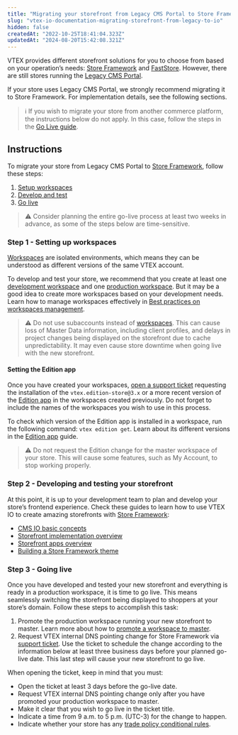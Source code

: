 ```yaml
---
title: "Migrating your storefront from Legacy CMS Portal to Store Framework"
slug: "vtex-io-documentation-migrating-storefront-from-legacy-to-io"
hidden: false
createdAt: "2022-10-25T18:41:04.323Z"
updatedAt: "2024-08-20T15:42:08.321Z"
---
```


VTEX provides different storefront solutions for you to choose from based on your operation’s needs: [Store Framework](https://developers.vtex.com/docs/guides/vtex-io-documentation-what-is-vtex-store-framework) and [FastStore](https://developers.vtex.com/docs/guides/faststore/docs-what-is-faststore). However, there are still stores running the [Legacy CMS Portal](https://help.vtex.com/en/tracks/cms--2YcpgIljVaLVQYMzxQbc3z/1oN446gRGcR2s70RvBCAmj).

If your store uses Legacy CMS Portal, we strongly recommend migrating it to Store Framework. For implementation details, see the following sections.

> ℹ️ If you wish to migrate your store from another commerce platform, the instructions below do not apply. In this case, follow the steps in the [Go Live guide](https://developers.vtex.com/docs/guides/vtex-io-documentation-go-live).

## Instructions

To migrate your store from Legacy CMS Portal to [Store Framework](https://developers.vtex.com/docs/guides/vtex-io-documentation-what-is-vtex-store-framework), follow these steps:

1. [Setup workspaces](#step-1-setting-up-workspaces)
2. [Develop and test](#step-2-developing-and-testing-your-storefront)
3. [Go live](#step-3-going-live)

>⚠️ Consider planning the entire go-live process at least two weeks in advance, as some of the steps below are time-sensitive.

### Step 1 - Setting up workspaces

[Workspaces](https://developers.vtex.com/docs/guides/vtex-io-documentation-workspace) are isolated environments, which means they can be understood as different versions of the same VTEX account.

To develop and test your store, we recommend that you create at least one [development workspace](https://developers.vtex.com/docs/guides/vtex-io-documentation-creating-a-development-workspace) and one [production workspace](https://developers.vtex.com/docs/guides/vtex-io-documentation-creating-a-production-workspace). But it may be a good idea to create more workspaces based on your development needs. Learn how to manage workspaces effectively in [Best practices on workspaces management](https://developers.vtex.com/docs/guides/vtex-io-documentation-workspaces-best-practices).

>⚠️ Do not use subaccounts instead of [workspaces](https://developers.vtex.com/docs/guides/vtex-io-documentation-workspace). This can cause loss of Master Data information, including client profiles, and delays in project changes being displayed on the storefront due to cache unpredictability. It may even cause store downtime when going live with the new storefront.

#### Setting the Edition app

Once you have created your workspaces, [open a support ticket](https://help.vtex.com/en/support) requesting the installation of the `vtex.edition-store@3.x` or a more recent version of the [Edition app](https://developers.vtex.com/docs/guides/vtex-io-documentation-edition-app) in the workspaces created previously. Do not forget to include the names of the workspaces you wish to use in this process.

To check which version of the Edition app is installed in a workspace, run the following command: `vtex edition get`. Learn about its different versions in the [Edition app](https://developers.vtex.com/docs/guides/vtex-io-documentation-edition-app) guide.

>⚠️ Do not request the Edition change for the master workspace of your store. This will cause some features, such as My Account, to stop working properly.

### Step 2 - Developing and testing your storefront

At this point, it is up to your development team to plan and develop your store’s frontend experience. Check these guides to learn how to use VTEX IO to create amazing storefronts with [Store Framework](https://developers.vtex.com/docs/guides/vtex-io-documentation-what-is-vtex-store-framework):

- [CMS IO basic concepts](https://help.vtex.com/tracks/cms--2YcpgIljVaLVQYMzxQbc3z/4yB9wSl79cArd68aRBnBZ2)
- [Storefront implementation overview](https://developers.vtex.com/docs/guides/storefront-implementation)
- [Storefront apps overview](https://developers.vtex.com/docs/guides/store-framework-apps)
- [Building a Store Framework theme](https://developers.vtex.com/docs/guides/getting-started-3)

### Step 3 - Going live

Once you have developed and tested your new storefront and everything is ready in a production workspace, it is time to go live. This means seamlessly switching the storefront being displayed to shoppers at your store’s domain. Follow these steps to accomplish this task:

1. Promote the production workspace running your new storefront to master. Learn more about how to [promote a workspace to master](https://developers.vtex.com/docs/guides/vtex-io-documentation-promoting-a-workspace-to-master).
2. Request VTEX internal DNS pointing change for Store Framework via [support ticket](https://help.vtex.com/en/support). Use the ticket to schedule the change according to the information below at least three business days before your planned go-live date. This last step will cause your new storefront to go live.

When opening the ticket, keep in mind that you must:

- Open the ticket at least 3 days before the go-live date.
- Request VTEX internal DNS pointing change only after you have promoted your production workspace to master.
- Make it clear that you wish to go live in the ticket title.
- Indicate a time from 9 a.m. to 5 p.m. (UTC-3) for the change to happen.
- Indicate whether your store has any [trade policy conditional rules](https://help.vtex.com/en/tutorial/criar-uma-politica-comercial--563tbcL0TYKEKeOY4IAgAE).
